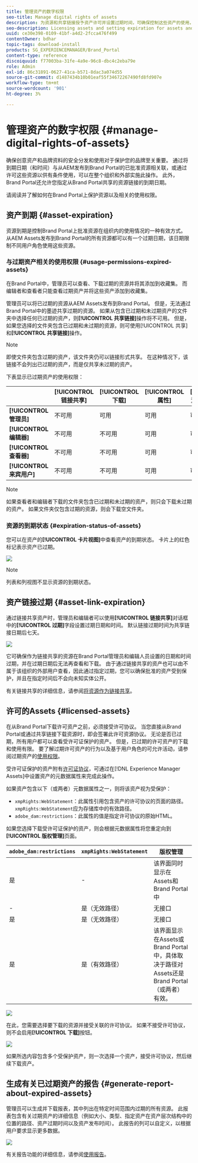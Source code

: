 ```yaml
---
title: 管理资产的数字权限
seo-title: Manage digital rights of assets
description: 为资源和共享链接授予资产许可并设置过期时间，可确保控制这些资产的使用，并保护它们。
seo-description: Licensing assets and setting expiration for assets and shared links ensure controlled usage of these assets and safeguard them.
uuid: ce30e398-0109-41bf-a4d2-2fcca476f499
contentOwner: bdhar
topic-tags: download-install
products: SG_EXPERIENCEMANAGER/Brand_Portal
content-type: reference
discoiquuid: f77003ba-31fe-4a9e-96c8-dbc4c2eba79e
role: Admin
exl-id: 86c31891-0627-41ca-b571-8dac3a074d55
source-git-commit: d1487434b10b01eaf55f34672267490fd8fd907e
workflow-type: tm+mt
source-wordcount: '901'
ht-degree: 3%

---
```


# 管理资产的数字权限 {#manage-digital-rights-of-assets}

确保创意资产和品牌资料的安全分发和使用对于保护您的品牌至关重要。 通过将到期日期（和时间）与从AEM发布到Brand Portal的已批准资源相关联，或通过许可这些资源以供有条件使用，可以在整个组织和外部实施此操作。 此外，Brand Portal还允许您指定从Brand Portal共享的资源链接的到期日期。

请阅读并了解如何在Brand Portal上保护资源以及相关的使用权限。

## 资产到期 {#asset-expiration}

资源到期是控制Brand Portal上批准资源在组织内的使用情况的一种有效方式。 从AEM Assets发布到Brand Portal的所有资源都可以有一个过期日期，该日期限制不同用户角色使用这些资源。

### 与过期资产相关的使用权限 {#usage-permissions-expired-assets}

在Brand Portal中，管理员可以查看、下载过期的资源并将其添加到收藏集。 而编辑者和查看者只能查看过期资产并将这些资产添加到收藏集。

管理员可以将已过期的资源从AEM Assets发布到Brand Portal。 但是，无法通过Brand Portal中的墨迹共享过期的资源。 如果从包含已过期和未过期资产的文件夹中选择任何已过期的资产，则&#x200B;**[!UICONTROL 共享链接]**&#x200B;操作将不可用。 但是，如果您选择的文件夹包含已过期和未过期的资源，则可使用[!UICONTROL 共享]和&#x200B;**[!UICONTROL 共享链接]**&#x200B;操作。

>[!NOTE]
>
>即使文件夹包含过期的资产，该文件夹仍可以链接形式共享。 在这种情况下，该链接不会列出已过期的资产，而是仅共享未过期的资产。

下表显示已过期资产的使用权限：

|   | **[!UICONTROL 链接共享]** | **[!UICONTROL 下载]** | **[!UICONTROL 属性]** | **[!UICONTROL 添加到收藏集]** | **[!UICONTROL 删除]** |
|---|---|---|---|---|---|
| **[!UICONTROL 管理员]** | 不可用 | 可用 | 可用 | 可用 | 可用 |
| **[!UICONTROL 编辑器]** | 不可用 | 不可用 | 可用 | 可用 | 不可用 |
| **[!UICONTROL 查看器]** | 不可用 | 不可用 | 可用 | 可用 | 不可用 |
| **[!UICONTROL 来宾用户]** | 不可用 | 不可用 | 可用 | 可用 | 不可用 |

>[!NOTE]
>
>如果查看者和编辑者下载的文件夹包含已过期和未过期的资产，则只会下载未过期的资产。 如果文件夹仅包含过期的资源，则会下载空文件夹。

### 资源的到期状态 {#expiration-status-of-assets}

您可以在资产的&#x200B;**[!UICONTROL 卡片视图]**&#x200B;中查看资产的到期状态。 卡片上的红色标记表示资产已过期。

![](assets/expired_assets_cardview.png)

>[!NOTE]
>
>列表和列视图不显示资源的到期状态。

## 资产链接过期 {#asset-link-expiration}

通过链接共享资产时，管理员和编辑者可以使用&#x200B;**[!UICONTROL 链接共享]**&#x200B;对话框中的&#x200B;**[!UICONTROL 过期]**&#x200B;字段设置过期日期和时间。 默认链接过期时间为共享链接日期后七天。

![](assets/asset-link-sharing.png)

它可确保作为链接共享的资源在Brand Portal管理员和编辑人员设置的日期和时间过期，并在过期日期后无法再查看和下载。 由于通过链接共享的资产也可以由不属于该组织的外部用户查看，因此通过指定过期，您可以确保批准的资产受到保护，并且在指定时间后不会向未知实体公开。

有关链接共享的详细信息，请参阅[将资源作为链接共享](../using/brand-portal-link-share.md)。

## 许可的Assets {#licensed-assets}

在从Brand Portal下载许可资产之前，必须接受许可协议。 当您直接从Brand Portal或通过共享链接下载资源时，即会签署此许可资源协议。 无论是否已过期，所有用户都可以查看受许可证保护的资产。 但是，已过期的许可资产的下载和使用有限。 要了解过期许可资产的行为以及基于用户角色的可允许活动，请参阅过期资产的[使用权限](../using/manage-digital-rights-of-assets.md#usage-permissions-expired-assets)。

受许可证保护的资产附有[许可证协议](https://experienceleague.adobe.com/docs/experience-manager-65/assets/administer/drm.html)，可通过在[!DNL Experience Manager Assets]中设置资产的元数据属性来完成此操作。

如果资产包含以下（或两者）元数据属性之一，则将该资产视为受保护：

* `xmpRights:WebStatement`：此属性引用包含资产的许可协议的页面的路径。 `xmpRights:WebStatement`应为存储库中的有效路径。
* `adobe_dam:restrictions`：此属性的值是指定许可协议的原始HTML。


如果您选择下载受许可证保护的资产，则会根据元数据属性将您重定向到&#x200B;**[!UICONTROL 版权管理]**&#x200B;页面。

| `adobe_dam:restrictions` | `xmpRights:WebStatement` | 版权管理 |
| --- | --- | --- |
| 是 | - | 该界面同时显示在Assets和Brand Portal中 |
| - | 是（无效路径） | 无接口 |
| 是 | 是（无效路径） | 无接口 |
| 是 | 是（有效路径） | 该界面显示在Assets或Brand Portal </br>中，具体取决于路径对Assets还是Brand Portal（或两者）有效。 |

![](assets/asset-copyright-mgmt.png)

在此，您需要选择要下载的资源并接受关联的许可协议。 如果不接受许可协议，则不会启用&#x200B;**[!UICONTROL 下载]**&#x200B;按钮。

![](assets/licensed-asset-download-2.png)

如果所选内容包含多个受保护资产，则一次选择一个资产，接受许可协议，然后继续下载资产。

## 生成有关已过期资产的报告 {#generate-report-about-expired-assets}

管理员可以生成并下载报表，其中列出在特定时间范围内过期的所有资源。 此报表包含有关过期资产的详细信息（例如大小、类型、指定资产在资产层次结构中的位置的路径、资产过期时间以及资产发布时间）。 此报告的列可以自定义，以根据用户要求显示更多数据。

![](assets/assets-expired.png)

有关报告功能的详细信息，请参阅[使用报告](../using/brand-portal-reports.md#work-with-reports)。
